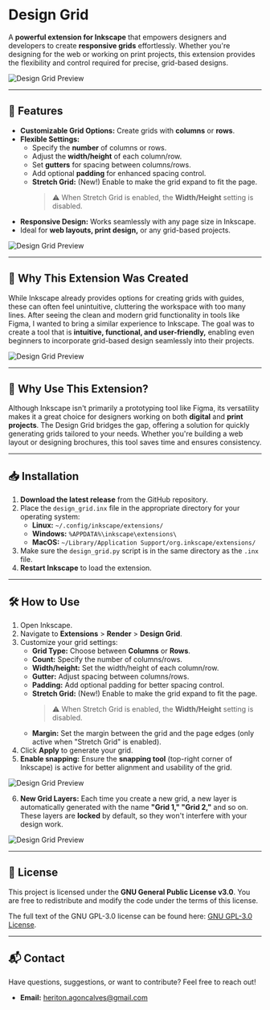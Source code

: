 # **Design Grid**

A **powerful extension for Inkscape** that empowers designers and developers to create **responsive grids** effortlessly. Whether you're designing for the web or working on print projects, this extension provides the flexibility and control required for precise, grid-based designs.

![Design Grid Preview](./README/images/image1.png)

---

## 🌟 Features

- **Customizable Grid Options:** Create grids with **columns** or **rows**.
- **Flexible Settings:**
  - Specify the **number** of columns or rows.
  - Adjust the **width/height** of each column/row.
  - Set **gutters** for spacing between columns/rows.
  - Add optional **padding** for enhanced spacing control.
  - **Stretch Grid:** (New!) Enable to make the grid expand to fit the page.  
    > ⚠️ When Stretch Grid is enabled, the **Width/Height** setting is disabled.
- **Responsive Design:** Works seamlessly with any page size in Inkscape.
- Ideal for **web layouts, print design,** or any grid-based projects.

![Design Grid Preview](./README/images/image2.png)

---

## 🤔 Why This Extension Was Created

While Inkscape already provides options for creating grids with guides, these can often feel unintuitive, cluttering the workspace with too many lines. After seeing the clean and modern grid functionality in tools like Figma, I wanted to bring a similar experience to Inkscape. The goal was to create a tool that is **intuitive, functional, and user-friendly,** enabling even beginners to incorporate grid-based design seamlessly into their projects.

![Design Grid Preview](./README/images/image3.png)

---

## 🚀 Why Use This Extension?

Although Inkscape isn't primarily a prototyping tool like Figma, its versatility makes it a great choice for designers working on both **digital** and **print projects**. The Design Grid bridges the gap, offering a solution for quickly generating grids tailored to your needs. Whether you're building a web layout or designing brochures, this tool saves time and ensures consistency.

---

## 📥 Installation

1. **Download the latest release** from the GitHub repository.
2. Place the `design_grid.inx` file in the appropriate directory for your operating system:
    - **Linux:** `~/.config/inkscape/extensions/`
    - **Windows:** `%APPDATA%\inkscape\extensions\`
    - **MacOS:** `~/Library/Application Support/org.inkscape/extensions/`
3. Make sure the `design_grid.py` script is in the same directory as the `.inx` file.
4. **Restart Inkscape** to load the extension.

---

## 🛠️ How to Use

1. Open Inkscape.
2. Navigate to **Extensions** > **Render** > **Design Grid**.
3. Customize your grid settings:
    - **Grid Type:** Choose between **Columns** or **Rows**.
    - **Count:** Specify the number of columns/rows.
    - **Width/height:** Set the width/height of each column/row.
    - **Gutter:** Adjust spacing between columns/rows.
    - **Padding:** Add optional padding for better spacing control.
    - **Stretch Grid:** (New!) Enable to make the grid expand to fit the page.  
      > ⚠️ When Stretch Grid is enabled, the **Width/Height** setting is disabled.
    - **Margin:** Set the margin between the grid and the page edges (only active when "Stretch Grid" is enabled).
4. Click **Apply** to generate your grid.
5. **Enable snapping:** Ensure the **snapping tool** (top-right corner of Inkscape) is active for better alignment and usability of the grid.

![Design Grid Preview](./README/images/snapping.png)

6. **New Grid Layers:** Each time you create a new grid, a new layer is automatically generated with the name **"Grid 1," "Grid 2,"** and so on. These layers are **locked** by default, so they won't interfere with your design work.

![Design Grid Preview](./README/images/layers.png)

---

## 📝 License

This project is licensed under the **GNU General Public License v3.0**. You are free to redistribute and modify the code under the terms of this license.

The full text of the GNU GPL-3.0 license can be found here: [GNU GPL-3.0 License](https://www.gnu.org/licenses/gpl-3.0.html).

---

## 📬 Contact

Have questions, suggestions, or want to contribute? Feel free to reach out!
- **Email:** heriton.agoncalves@gmail.com
